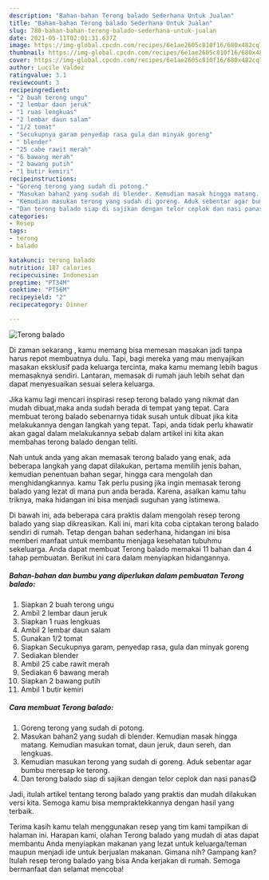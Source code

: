 ```yaml
---
description: "Bahan-bahan Terong balado Sederhana Untuk Jualan"
title: "Bahan-bahan Terong balado Sederhana Untuk Jualan"
slug: 780-bahan-bahan-terong-balado-sederhana-untuk-jualan
date: 2021-05-11T02:01:31.637Z
image: https://img-global.cpcdn.com/recipes/6e1ae2605c810f16/680x482cq70/terong-balado-foto-resep-utama.jpg
thumbnail: https://img-global.cpcdn.com/recipes/6e1ae2605c810f16/680x482cq70/terong-balado-foto-resep-utama.jpg
cover: https://img-global.cpcdn.com/recipes/6e1ae2605c810f16/680x482cq70/terong-balado-foto-resep-utama.jpg
author: Lucile Valdez
ratingvalue: 3.1
reviewcount: 3
recipeingredient:
- "2 buah terong ungu"
- "2 lembar daun jeruk"
- "1 ruas lengkuas"
- "2 lembar daun salam"
- "1/2 tomat"
- "Secukupnya garam penyedap rasa gula dan minyak goreng"
- " blender"
- "25 cabe rawit merah"
- "6 bawang merah"
- "2 bawang putih"
- "1 butir kemiri"
recipeinstructions:
- "Goreng terong yang sudah di potong."
- "Masukan bahan2 yang sudah di blender. Kemudian masak hingga matang. Kemudian masukan tomat, daun jeruk, daun sereh, dan lengkuas."
- "Kemudian masukan terong yang sudah di goreng. Aduk sebentar agar bumbu meresap ke terong."
- "Dan terong balado siap di sajikan dengan telor ceplok dan nasi panas😋"
categories:
- Resep
tags:
- terong
- balado

katakunci: terong balado 
nutrition: 187 calories
recipecuisine: Indonesian
preptime: "PT34M"
cooktime: "PT56M"
recipeyield: "2"
recipecategory: Dinner

---
```



![Terong balado](https://img-global.cpcdn.com/recipes/6e1ae2605c810f16/680x482cq70/terong-balado-foto-resep-utama.jpg)

Di zaman  sekarang , kamu memang bisa memesan masakan jadi tanpa harus repot membuatnya dulu. Tapi, bagi mereka yang mau menyajikan masakan eksklusif pada keluarga tercinta, maka kamu memang lebih bagus memasaknya sendiri. Lantaran, memasak di rumah jauh lebih sehat dan dapat menyesuaikan sesuai selera keluarga.

Jika kamu lagi mencari inspirasi resep terong balado yang nikmat dan mudah dibuat,maka anda sudah berada di tempat yang tepat. Cara membuat terong balado  sebenarnya tidak susah untuk dibuat jika kita melakukannya dengan langkah yang tepat. Tapi, anda tidak perlu khawatir akan gagal dalam melakukannya 
sebab dalam artikel ini kita akan membahas terong balado dengan teliti.  



Nah untuk anda yang akan memasak terong balado yang enak, ada beberapa langkah yang dapat dilakukan, pertama memilih jenis bahan, kemudian penentuan bahan segar, hingga cara mengolah dan menghidangkannya. kamu Tak perlu pusing jika ingin memasak terong balado yang lezat di mana pun anda berada. Karena, asalkan kamu  tahu triknya, maka hidangan ini bisa menjadi suguhan yang istimewa.

Di bawah ini, ada beberapa cara praktis  dalam mengolah resep terong balado yang siap dikreasikan. Kali ini, mari kita coba ciptakan terong balado sendiri di rumah. Tetap dengan bahan sederhana, hidangan ini bisa memberi manfaat untuk membantu menjaga kesehatan tubuhmu sekeluarga. Anda dapat membuat Terong balado memakai 11 bahan dan 4 tahap pembuatan. Berikut ini cara dalam menyiapkan hidangannya.

<!--inarticleads1-->

##### Bahan-bahan dan bumbu yang diperlukan dalam pembuatan Terong balado:

1. Siapkan 2 buah terong ungu
1. Ambil 2 lembar daun jeruk
1. Siapkan 1 ruas lengkuas
1. Ambil 2 lembar daun salam
1. Gunakan 1/2 tomat
1. Siapkan Secukupnya garam, penyedap rasa, gula dan minyak goreng
1. Sediakan  blender
1. Ambil 25 cabe rawit merah
1. Sediakan 6 bawang merah
1. Siapkan 2 bawang putih
1. Ambil 1 butir kemiri




<!--inarticleads2-->

##### Cara membuat Terong balado:

1. Goreng terong yang sudah di potong.
1. Masukan bahan2 yang sudah di blender. Kemudian masak hingga matang. Kemudian masukan tomat, daun jeruk, daun sereh, dan lengkuas.
1. Kemudian masukan terong yang sudah di goreng. Aduk sebentar agar bumbu meresap ke terong.
1. Dan terong balado siap di sajikan dengan telor ceplok dan nasi panas😋




Jadi, itulah artikel tentang  terong balado  yang praktis dan mudah dilakukan versi kita. Semoga kamu bisa mempraktekkannya dengan hasil yang terbaik. 

Terima kasih kamu telah menggunakan resep yang tim kami tampilkan di halaman ini. Harapan kami, olahan  Terong balado yang mudah di atas dapat membantu Anda menyiapkan makanan yang lezat untuk keluarga/teman maupun menjadi ide untuk berjualan makanan. Gimana nih? Gampang kan? Itulah resep terong balado yang bisa Anda kerjakan di rumah. Semoga bermanfaat dan selamat mencoba!

